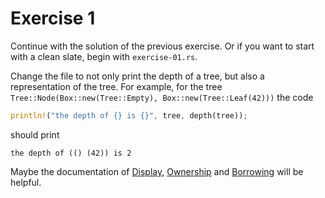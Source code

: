 # Exercise 1
Continue with the solution of the previous exercise. Or if you want to start
with a clean slate, begin with `exercise-01.rs`.

Change the file to not only print the depth of a tree, but also a representation
of the tree. For example, for the tree `Tree::Node(Box::new(Tree::Empty),
Box::new(Tree::Leaf(42)))` the code

```rust
println!("the depth of {} is {}", tree, depth(tree));
```

should print 

```plain
the depth of (() (42)) is 2
```

Maybe the documentation of [Display][display], [Ownership][ownership] and
[Borrowing][borrowing] will be helpful.

[display]: https://doc.rust-lang.org/std/fmt/trait.Display.html
[ownership]: https://doc.rust-lang.org/book/ownership.html
[borrowing]: https://doc.rust-lang.org/book/references-and-borrowing.html 
